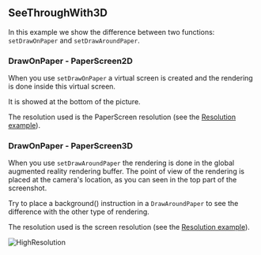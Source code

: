 ## SeeThroughWith3D

In this example we show the difference between two functions: `setDrawOnPaper`
and `setDrawAroundPaper`.

### DrawOnPaper - PaperScreen2D

When you use `setDrawOnPaper` a virtual screen is created and the
rendering is done inside this virtual screen.

It is showed at the bottom of the picture.

The resolution used is the PaperScreen resolution (see the [Resolution example](https://github.com/potioc/Papart-examples/tree/master/papart-examples/Camera/RenderingQuality)).


### DrawOnPaper - PaperScreen3D

When you use `setDrawAroundPaper` the rendering is done in the
global augmented reality rendering buffer. The point of view of the
rendering is placed at the camera's location, as you can seen in the top
part of the screenshot.

Try to place a background()
instruction in a `DrawAroundPaper` to see the difference with the other
type of rendering.

The resolution used is the screen resolution (see the [Resolution example](https://github.com/potioc/Papart-examples/tree/master/papart-examples/Camera/RenderingQuality)).


![HighResolution](https://github.com/potioc/Papart-examples/blob/master/papart-examples/Camera/SeeThroughWith3DObject/screenshopt.png "Screenshot 2D and 3D rendering.")
